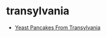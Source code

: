 # transylvania

 * [Yeast Pancakes From Transylvania](../index/y/yeast-pancakes-from-transylvania.json)
